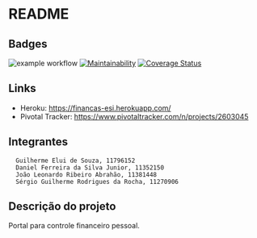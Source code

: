 # README

## Badges

![example workflow](https://github.com/danielfsjr/esi-financas/actions/workflows/rubyonrails.yml/badge.svg)
[![Maintainability](https://api.codeclimate.com/v1/badges/c262f6a202d6f3f77a38/maintainability)](https://codeclimate.com/github/danielfsjr/esi-financas/maintainability)
[![Coverage Status](https://coveralls.io/repos/github/danielfsjr/esi-financas/badge.svg?branch=main)](https://coveralls.io/github/danielfsjr/esi-financas?branch=main)

## Links
* Heroku: https://financas-esi.herokuapp.com/
* Pivotal Tracker: https://www.pivotaltracker.com/n/projects/2603045

## Integrantes
      Guilherme Elui de Souza, 11796152
      Daniel Ferreira da Silva Junior, 11352150
      João Leonardo Ribeiro Abrahão, 11381448
      Sérgio Guilherme Rodrigues da Rocha, 11270906
## Descrição do projeto
Portal para controle financeiro pessoal.
